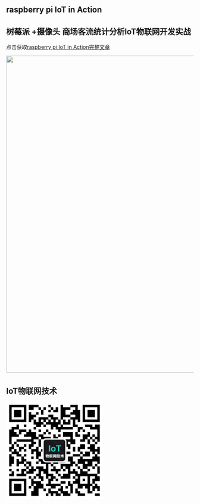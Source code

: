 ## raspberry pi IoT in Action

## 树莓派 +摄像头 商场客流统计分析IoT物联网开发实战
点击获取[raspberry pi IoT in Action完整文章](https://www.yuque.com/cloud-dev/iot-tech/ivsm78#13aa9a67)

<img src='https://raw.githubusercontent.com/iot-on-aliyun/raspberry-pi-IoT-in-Action/master/gitchat-qrcode.jpeg' width="540" height="850" />

## IoT物联网技术

<img src='https://raw.githubusercontent.com/wongxming/ecs/master/iot-tech-weixin.png' width="260" height="260" />

